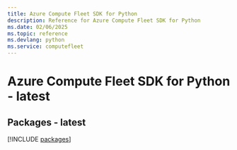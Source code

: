 ```yaml
---
title: Azure Compute Fleet SDK for Python
description: Reference for Azure Compute Fleet SDK for Python
ms.date: 02/06/2025
ms.topic: reference
ms.devlang: python
ms.service: computefleet
---
```

# Azure Compute Fleet SDK for Python - latest
## Packages - latest
[!INCLUDE [packages](compute-fleet-index.md)]